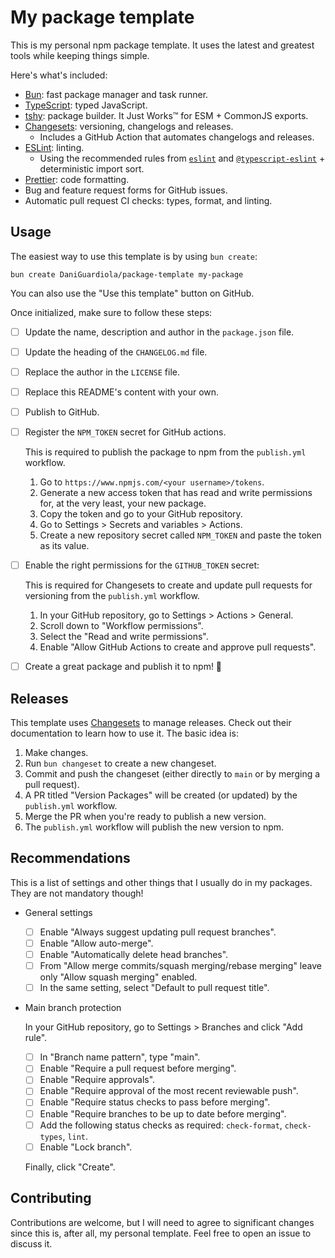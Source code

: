 # My package template

This is my personal npm package template. It uses the latest and greatest tools while keeping things simple.

Here's what's included:

- [Bun](https://bun.sh/): fast package manager and task runner.
- [TypeScript](https://www.typescriptlang.org/): typed JavaScript.
- [tshy](https://github.com/isaacs/tshy/): package builder. It Just Works™️ for ESM + CommonJS exports.
- [Changesets](https://github.com/changesets/changesets): versioning, changelogs and releases.
  - Includes a GitHub Action that automates changelogs and releases.
- [ESLint](https://eslint.org/): linting.
  - Using the recommended rules from [`eslint`](https://eslint.org/docs/latest/rules/) and [`@typescript-eslint`](https://typescript-eslint.io/rules/?=recommended) + deterministic import sort.
- [Prettier](https://prettier.io/): code formatting.
- Bug and feature request forms for GitHub issues.
- Automatic pull request CI checks: types, format, and linting.

## Usage

The easiest way to use this template is by using `bun create`:

```
bun create DaniGuardiola/package-template my-package
```

You can also use the "Use this template" button on GitHub.

Once initialized, make sure to follow these steps:

- [ ] Update the name, description and author in the `package.json` file.
- [ ] Update the heading of the `CHANGELOG.md` file.
- [ ] Replace the author in the `LICENSE` file.
- [ ] Replace this README's content with your own.
- [ ] Publish to GitHub.
- [ ] Register the `NPM_TOKEN` secret for GitHub actions.

  This is required to publish the package to npm from the `publish.yml` workflow.

  1. Go to `https://www.npmjs.com/<your username>/tokens`.
  2. Generate a new access token that has read and write permissions for, at the very least, your new package.
  3. Copy the token and go to your GitHub repository.
  4. Go to Settings > Secrets and variables > Actions.
  5. Create a new repository secret called `NPM_TOKEN` and paste the token as its value.

- [ ] Enable the right permissions for the `GITHUB_TOKEN` secret:

  This is required for Changesets to create and update pull requests for versioning from the `publish.yml` workflow.

  1. In your GitHub repository, go to Settings > Actions > General.
  2. Scroll down to "Workflow permissions".
  3. Select the "Read and write permissions".
  4. Enable "Allow GitHub Actions to create and approve pull requests".

- [ ] Create a great package and publish it to npm! 🚀

## Releases

This template uses [Changesets](https://github.com/changesets/changesets) to manage releases. Check out their documentation to learn how to use it. The basic idea is:

1. Make changes.
2. Run `bun changeset` to create a new changeset.
3. Commit and push the changeset (either directly to `main` or by merging a pull request).
4. A PR titled "Version Packages" will be created (or updated) by the `publish.yml` workflow.
5. Merge the PR when you're ready to publish a new version.
6. The `publish.yml` workflow will publish the new version to npm.

## Recommendations

This is a list of settings and other things that I usually do in my packages. They are not mandatory though!

- General settings

  - [ ] Enable "Always suggest updating pull request branches".
  - [ ] Enable "Allow auto-merge".
  - [ ] Enable "Automatically delete head branches".
  - [ ] From "Allow merge commits/squash merging/rebase merging" leave only "Allow squash merging" enabled.
  - [ ] In the same setting, select "Default to pull request title".

- Main branch protection

  In your GitHub repository, go to Settings > Branches and click "Add rule".

  - [ ] In "Branch name pattern", type "main".
  - [ ] Enable "Require a pull request before merging".
  - [ ] Enable "Require approvals".
  - [ ] Enable "Require approval of the most recent reviewable push".
  - [ ] Enable "Require status checks to pass before merging".
  - [ ] Enable "Require branches to be up to date before merging".
  - [ ] Add the following status checks as required: `check-format`, `check-types`, `lint`.
  - [ ] Enable "Lock branch".

  Finally, click "Create".

## Contributing

Contributions are welcome, but I will need to agree to significant changes since this is, after all, my personal template. Feel free to open an issue to discuss it.
